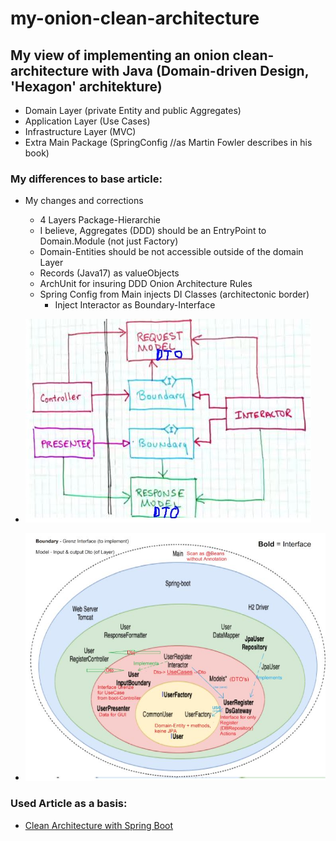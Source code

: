 # my-onion-clean-architecture

## My view of implementing an onion clean-architecture with Java (Domain-driven Design, 'Hexagon' architekture) 

- Domain Layer (private Entity and public Aggregates)
- Application Layer (Use Cases)
- Infrastructure Layer (MVC)
- Extra Main Package (SpringConfig //as Martin Fowler describes in his book)

### My differences to base article:
- My changes and corrections
    - 4 Layers Package-Hierarchie
    - I believe, Aggregates (DDD) should be an EntryPoint to Domain.Module (not just Factory)
    - Domain-Entities should be not accessible outside of the domain Layer
    - Records (Java17) as valueObjects
    - ArchUnit for insuring DDD Onion Architecture Rules
    - Spring Config from Main injects DI Classes (architectonic border)
        - Inject Interactor as Boundary-Interface

- ![cross the architectonic boundaries](/docs/img/onion1.JPG)
- ![onion layers interactions](/docs/img/onion2.JPG)


### Used Article as a basis:

- [Clean Architecture with Spring Boot](https://www.baeldung.com/spring-boot-clean-architecture)
